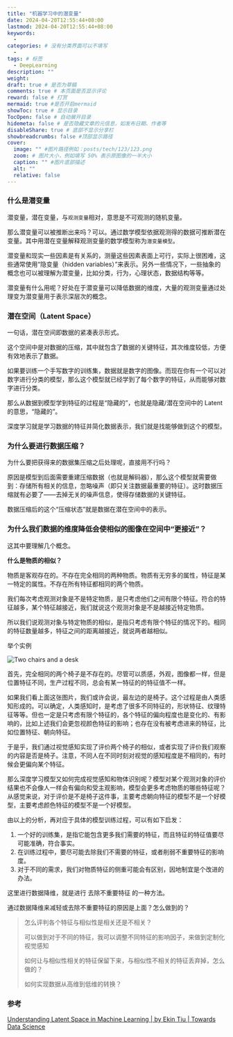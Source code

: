 ```yaml
---
title: "机器学习中的潜变量"
date: 2024-04-20T12:55:44+08:00
lastmod: 2024-04-20T12:55:44+08:00
keywords:
  -
categories: # 没有分类界面可以不填写
  -
tags: # 标签
  - DeepLearning
description: ""
weight:
draft: true # 是否为草稿
comments: true # 本页面是否显示评论
reward: false # 打赏
mermaid: true #是否开启mermaid
showToc: true # 显示目录
TocOpen: false # 自动展开目录
hidemeta: false # 是否隐藏文章的元信息，如发布日期、作者等
disableShare: true # 底部不显示分享栏
showbreadcrumbs: false #顶部显示路径
cover:
  image: "" #图片路径例如：posts/tech/123/123.png
  zoom: # 图片大小，例如填写 50% 表示原图像的一半大小
  caption: "" #图片底部描述
  alt: ""
  relative: false
---
```


### 什么是潜变量

潜变量，潜在变量，与`观测变量`相对，意思是不可观测的随机变量。

那么潜变量可以被推断出来吗？可以。通过数学模型依据观测得的数据可推断潜在变量。其中用潜在变量解释观测变量的数学模型称为`潜变量模型`。

潜变量和现实一些因素是有关系的，测量这些因素表面上可行，实际上很困难，这些通常使用“隐变量（hidden variables）”来表示。另外一些情况下，一些抽象的概念也可以被理解为潜变量，比如分类，行为，心理状态，数据结构等等。

潜变量有什么用呢？好处在于潜变量可以降低数据的维度，大量的观测变量通过处理变为潜变量用于表示深层次的概念。

### 潜在空间（Latent Space）

一句话，潜在空间即数据的紧凑表示形式。

这个空间中是对数据的压缩，其中就包含了数据的关键特征，其次维度较低，方便有效地表示了数据。

如果要训练一个手写数字的训练集，数据就是数字的图像。而现在你有一个可以对数字进行分类的模型，那么这个模型就已经学到了每个数字的特征，从而能够对数字进行分类。

那么从数据到模型学到特征的过程是“隐藏的”，也就是隐藏/潜在空间中的 Latent 的意思，“隐藏的”。

深度学习就是学习数据的特征并简化数据表示，我们就是找能够做到这个的模型。

### 为什么要进行数据压缩？

为什么要把获得来的数据集压缩之后处理呢，直接用不行吗？

原因是模型到后面需要重建压缩数据（也就是解码器），那么这个模型就需要做到：存储所有相关的信息，忽略噪声（即只关注数据最重要的特征）。这时数据压缩就有必要了——去掉无关的噪声信息，使得存储数据的关键特征。

数据压缩后的这个“压缩状态”就是数据在潜在空间中的表示。

### 为什么我们数据的维度降低会使相似的图像在空间中“更接近”？

这其中要理解几个概念。

**什么是物质的相似？**

物质是客观存在的。不存在完全相同的两种物质。物质有无穷多的属性，特征是某一特定的属性。不存在所有特征都相同的两个物质。

我们每次考虑观测对象是不是特定物质，是只考虑他们之间有限个特征。符合的特征越多，某个特征越接近，我们就说这个观测对象是不是越接近特定物质。

所以我们说观测对象与特定物质的相似，是指只考虑有限个特征的情况下的。相同的特征数量越多，特征之间的距离越接近，就说两者越相似。

举个实例

![Two chairs and a desk](image-20240420222701316.png)

首先，完全相同的两个椅子是不存在的。尽管可以质感，外观，图像都一样，但是位置特征不同，生产过程不同，总会有某一特征的的特征值不一样。

如果我们看上面这张图片，我们或许会说，最左边的是椅子。这个过程是由人类感知形成的。可以确定，人类感知时，是考虑了很多不同特征的，形状特征、纹理特征等等。但也一定是只考虑有限个特征的，各个特征的偏向程度也是变化的、有影响的，比如上述我们会更忽视颜色特征的影响；也存在没有被考虑进来的特征，比如位置特征、朝向特征。

于是乎，我们通过视觉感知实现了评价两个椅子的相似，或者实现了评价我们观察的内容是否是椅子。注意，不同人在不同时刻对视觉的感知程度是不相同的，有时候会更偏向某个特征。

那么深度学习模型又如何完成视觉感知和物体识别呢？模型对某个观测对象的评价结果也不会像人一样会有偏向和受主观影响，模型会更多考虑物质的哪些特征呢？从感觉来说，对于评价是不是椅子这件事，主要考虑朝向特征的模型不是一个好模型，主要考虑颜色特征的模型不是一个好模型。

由以上的分析，再对应于具体的模型训练过程，可以有如下启发：

1. 一个好的训练集，是指它能包含更多我们需要的特征，而且特征的特征值要尽可能准确，符合事实。
2. 在训练过程中，要尽可能去除我们不需要的特征，或者削弱不重要特征的影响度。
3. 对于不同的需求，我们对物质特征的侧重可能会有区别，因地制宜是个改进的办法。

这里进行数据降维，就是进行 去除不重要特征 的一种方法。

通过数据降维来减轻或去除不重要特征的原因是上面？怎么做到的？

> 怎么评判各个特征与相似性是相关还是不相关？
>
> 可以做到对于不同的特征，我可以调整不同特征的影响因子，来做到定制化视觉感知
>
> 如何让与相似性相关的特征保留下来，与相似性不相关的特征丢弃掉，怎么做的？
>
> 如何实现数据从高维到低维的转换？



### 参考

[Understanding Latent Space in Machine Learning | by Ekin Tiu | Towards Data Science](https://towardsdatascience.com/understanding-latent-space-in-machine-learning-de5a7c687d8d)
